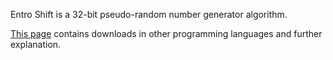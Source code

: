Entro Shift is a 32-bit pseudo-random number generator algorithm.

[This page](https://entrocraft.com/dungeon/randomization-algorithms/entro-shift/) contains downloads in other programming languages and further explanation.
